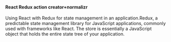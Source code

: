 #### React Redux action creator+normalizr

Using React with Redux for state management in an application.Redux, a predictable state management library for JavaScript applications, commonly used with frameworks like React. The store is essentially a JavaScript object that holds the entire state tree of your application.
